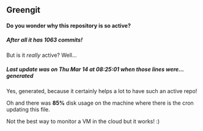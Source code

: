 ## Greengit

#### Do you wonder why this repository is so active?

##### After all it has 1063 commits!

But is it *really* active? Well...

##### Last update was on Thu Mar 14 at 08:25:01 when those lines were... generated

Yes, generated, because it certainly helps a lot to have such an active repo!

Oh and there was **85%** disk usage on the machine
where there is the cron updating this file.

Not the best way to monitor a VM in the cloud but it works! :)
